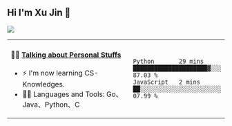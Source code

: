 
## Hi I'm Xu Jin 👋
![](https://komarev.com/ghpvc/?username=jiayouxujin&color=brightgreen&label=PROFILE+VIEWS)



<table align="center">
<tr>
<td valign="top" width="60%">

#### 🏋️‍♀️ <a href="https://github.com/jiayouxujin" target="_blank">Talking about Personal Stuffs</a>
<!-- recent_releases starts -->

- ⚡  I'm now learning CS-Knowledges.  
- 🏊‍♂️ Languages and Tools: Go、Java、Python、C
<!-- recent_releases ends -->
</td>
<td>
 
<!--START_SECTION:waka-->
```text
Python       29 mins         █████████████████████▓░░░   87.03 % 
JavaScript   2 mins          ██░░░░░░░░░░░░░░░░░░░░░░░   07.99 % 
```
<!--END_SECTION:waka-->
 
</td>
</tr>
</table>





